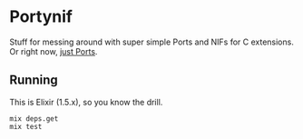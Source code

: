 # Portynif

Stuff for messing around with super simple Ports and NIFs for C extensions. Or right now, [just Ports](apps/porty).

## Running

This is Elixir (1.5.x), so you know the drill.

```
mix deps.get
mix test
```
